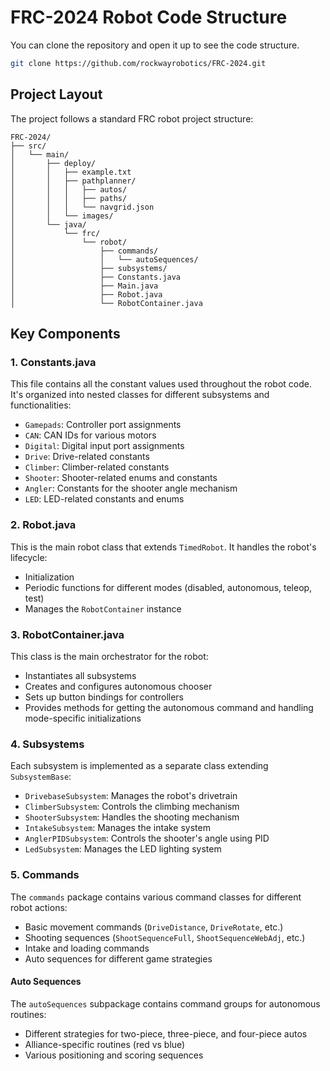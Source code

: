 # FRC-2024 Robot Code Structure

You can clone the repository and open it up to see the code structure.

```bash
git clone https://github.com/rockwayrobotics/FRC-2024.git
```

## Project Layout

The project follows a standard FRC robot project structure:

```
FRC-2024/
├── src/
│   └── main/
│       ├── deploy/
│       │   ├── example.txt
│       │   ├── pathplanner/
│       │   │   ├── autos/
│       │   │   ├── paths/
│       │   │   └── navgrid.json
│       │   └── images/
│       └── java/
│           └── frc/
│               └── robot/
│                   ├── commands/
│                   │   └── autoSequences/
│                   ├── subsystems/
│                   ├── Constants.java
│                   ├── Main.java
│                   ├── Robot.java
│                   └── RobotContainer.java
```

## Key Components

### 1. Constants.java

This file contains all the constant values used throughout the robot code. It's organized into nested classes for different subsystems and functionalities:

- `Gamepads`: Controller port assignments
- `CAN`: CAN IDs for various motors
- `Digital`: Digital input port assignments
- `Drive`: Drive-related constants
- `Climber`: Climber-related constants
- `Shooter`: Shooter-related enums and constants
- `Angler`: Constants for the shooter angle mechanism
- `LED`: LED-related constants and enums

### 2. Robot.java

This is the main robot class that extends `TimedRobot`. It handles the robot's lifecycle:

- Initialization
- Periodic functions for different modes (disabled, autonomous, teleop, test)
- Manages the `RobotContainer` instance

### 3. RobotContainer.java

This class is the main orchestrator for the robot:

- Instantiates all subsystems
- Creates and configures autonomous chooser
- Sets up button bindings for controllers
- Provides methods for getting the autonomous command and handling mode-specific initializations

### 4. Subsystems

Each subsystem is implemented as a separate class extending `SubsystemBase`:

- `DrivebaseSubsystem`: Manages the robot's drivetrain
- `ClimberSubsystem`: Controls the climbing mechanism
- `ShooterSubsystem`: Handles the shooting mechanism
- `IntakeSubsystem`: Manages the intake system
- `AnglerPIDSubsystem`: Controls the shooter's angle using PID
- `LedSubsystem`: Manages the LED lighting system

### 5. Commands

The `commands` package contains various command classes for different robot actions:

- Basic movement commands (`DriveDistance`, `DriveRotate`, etc.)
- Shooting sequences (`ShootSequenceFull`, `ShootSequenceWebAdj`, etc.)
- Intake and loading commands
- Auto sequences for different game strategies

#### Auto Sequences

The `autoSequences` subpackage contains command groups for autonomous routines:

- Different strategies for two-piece, three-piece, and four-piece autos
- Alliance-specific routines (red vs blue)
- Various positioning and scoring sequences
